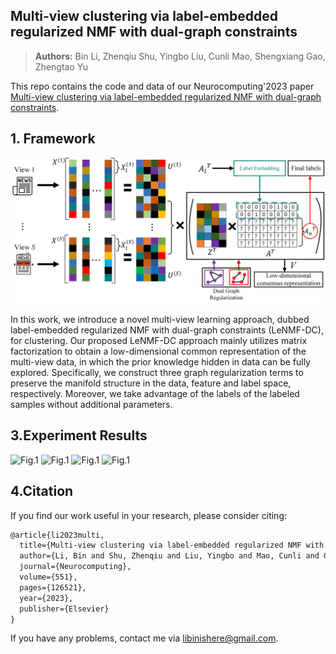## Multi-view clustering via label-embedded regularized NMF with dual-graph constraints
> **Authors:**
Bin Li, Zhenqiu Shu, Yingbo Liu, Cunli Mao, Shengxiang Gao, Zhengtao Yu

This repo contains the code and data of our Neurocomputing'2023 paper [Multi-view clustering via label-embedded regularized NMF with dual-graph constraints](https://doi.org/10.1016/j.neucom.2023.126521).

<!-- > [Multi-view clustering via label-embedded regularized NMF with dual-graph constraints](https://doi.org/10.1016/j.neucom.2023.126521) -->
## 1. Framework

![Fig.1](./Framework.png)

In this work, we introduce a novel multi-view learning approach, dubbed label-embedded regularized NMF with dual-graph constraints (LeNMF-DC), for clustering. Our proposed LeNMF-DC approach mainly utilizes matrix factorization to obtain a low-dimensional common representation of the multi-view data, in which the prior knowledge hidden in data can be fully explored. Specifically, we construct three graph regularization terms to preserve the manifold structure in the data, feature and label space, respectively. Moreover, we take advantage of the labels of the labeled samples without additional parameters.


## 3.Experiment Results
![Fig.1](./Table2.png)
![Fig.1](./Table3.png)
![Fig.1](./Table4.png)
![Fig.1](./Table5.png)


## 4.Citation

If you find our work useful in your research, please consider citing:

```latex
@article{li2023multi,
  title={Multi-view clustering via label-embedded regularized NMF with dual-graph constraints},
  author={Li, Bin and Shu, Zhenqiu and Liu, Yingbo and Mao, Cunli and Gao, Shengxiang and Yu, Zhengtao},
  journal={Neurocomputing},
  volume={551},
  pages={126521},
  year={2023},
  publisher={Elsevier}
}
```

If you have any problems, contact me via libinishere@gmail.com.


